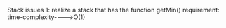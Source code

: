 Stack issues 1:
realize a stack that has the function getMin()
requirement: time-complexity---->O(1) 
